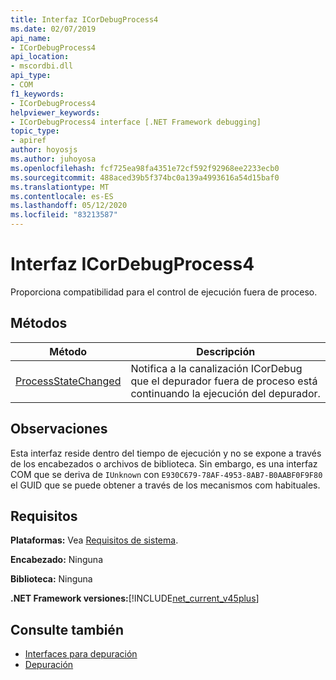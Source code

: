 ```yaml
---
title: Interfaz ICorDebugProcess4
ms.date: 02/07/2019
api_name:
- ICorDebugProcess4
api_location:
- mscordbi.dll
api_type:
- COM
f1_keywords:
- ICorDebugProcess4
helpviewer_keywords:
- ICorDebugProcess4 interface [.NET Framework debugging]
topic_type:
- apiref
author: hoyosjs
ms.author: juhoyosa
ms.openlocfilehash: fcf725ea98fa4351e72cf592f92968ee2233ecb0
ms.sourcegitcommit: 488aced39b5f374bc0a139a4993616a54d15baf0
ms.translationtype: MT
ms.contentlocale: es-ES
ms.lasthandoff: 05/12/2020
ms.locfileid: "83213587"
---
```

# <a name="icordebugprocess4-interface"></a>Interfaz ICorDebugProcess4

Proporciona compatibilidad para el control de ejecución fuera de proceso.

## <a name="methods"></a>Métodos

| Método                                                                 | Descripción                                                                                             |
| ---------------------------------------------------------------------- | ------------------------------------------------------------------------------------------------------- |
| [ProcessStateChanged](icordebugprocess4-processstatechanged-method.md) | Notifica a la canalización ICorDebug que el depurador fuera de proceso está continuando la ejecución del depurador. |

## <a name="remarks"></a>Observaciones

Esta interfaz reside dentro del tiempo de ejecución y no se expone a través de los encabezados o archivos de biblioteca. Sin embargo, es una interfaz COM que se deriva de `IUnknown` con `E930C679-78AF-4953-8AB7-B0AABF0F9F80` el GUID que se puede obtener a través de los mecanismos com habituales.

## <a name="requirements"></a>Requisitos

**Plataformas:** Vea [Requisitos de sistema](../../get-started/system-requirements.md).

**Encabezado:** Ninguna

**Biblioteca:** Ninguna

**.NET Framework versiones:**[!INCLUDE[net_current_v45plus](../../../../includes/net-current-v20plus-md.md)]

## <a name="see-also"></a>Consulte también

- [Interfaces para depuración](debugging-interfaces.md)
- [Depuración](index.md)

